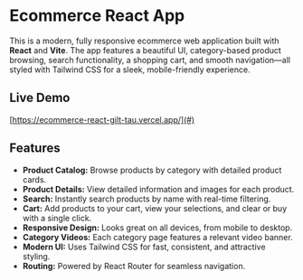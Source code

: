 # Ecommerce React App

This is a modern, fully responsive ecommerce web application built with **React** and **Vite**. The app features a beautiful UI, category-based product browsing, search functionality, a shopping cart, and smooth navigation—all styled with Tailwind CSS for a sleek, mobile-friendly experience.

## Live Demo

[https://ecommerce-react-gilt-tau.vercel.app/](#) <!-- Replace # with your actual Vercel deployment URL -->

## Features

- **Product Catalog:** Browse products by category with detailed product cards.
- **Product Details:** View detailed information and images for each product.
- **Search:** Instantly search products by name with real-time filtering.
- **Cart:** Add products to your cart, view your selections, and clear or buy with a single click.
- **Responsive Design:** Looks great on all devices, from mobile to desktop.
- **Category Videos:** Each category page features a relevant video banner.
- **Modern UI:** Uses Tailwind CSS for fast, consistent, and attractive styling.
- **Routing:** Powered by React Router for seamless navigation.



